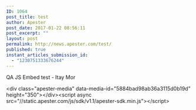 ```yaml
---
ID: 1064
post_title: test
author: Apester
post_date: 2017-01-22 08:56:11
post_excerpt: ""
layout: post
permalink: http://news.apester.com/test/
published: true
instant_articles_submission_id:
  - "1230751333676244"
---
```

QA
JS Embed test - Itay Mor

&lt;div class="apester-media" data-media-id="5884bad98ab36a3115d0b19d" height="350"&gt;&lt;/div&gt;&lt;script async src="//static.apester.com/js/sdk/v1.1/apester-sdk.min.js"&gt;&lt;/script&gt;